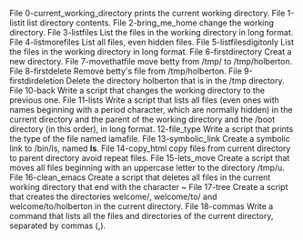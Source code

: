 File 0-current_working_directory prints the current working directory.
File 1-listit list directory contents.
File 2-bring_me_home change the working directory.
File 3-listfiles List the files in the working directory in long format.
File 4-listmorefiles List all files, even hidden files.
File 5-listfilesdigitonly List the files in the working directory in long format.
File 6-firstdirectory Creat a new directory.
File 7-movethatfile move betty from /tmp/ to /tmp/holberton.
File 8-firstdelete Remove betty's file from /tmp/holberton.
File 9-firstdirdeletion Delete the directory holberton that is in the /tmp directory.
File 10-back Write a script that changes the working directory to the previous one.
File 11-lists Write a script that lists all files (even ones with names beginning with a period character, which are normally hidden) in the current directory and the parent of the working directory and the /boot directory (in this order), in long format.
12-file_type Write a script that prints the type of the file named iamafile.
File 13-symbolic_link Create a symbolic link to /bin/ls, named __ls__.
File 14-copy_html copy files from current directory to parent directory avoid repeat files.
File 15-lets_move Create a script that moves all files beginning with an uppercase letter to the directory /tmp/u.
File 16-clean_emacs Create a script that deletes all files in the current working directory that end with the character ~
File 17-tree Create a script that creates the directories welcome/, welcome/to/ and welcome/to/holberton in the current directory.
File 18-commas Write a command that lists all the files and directories of the current directory, separated by commas (,).
